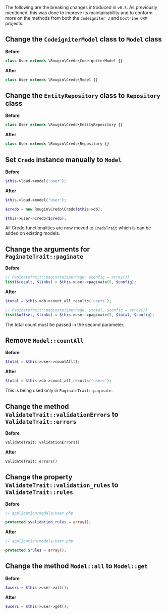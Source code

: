 The following are the breaking changes introduced in `v0.5`. As previously mentioned, this was done to improve its maintainability and to conform more on the methods from both the `Codeigniter 3` and `Doctrine ORM` projects:

## Change the `CodeigniterModel` class to `Model` class

**Before**

``` php
class User extends \Rougin\Credo\CodeigniterModel {}
```

**After**

``` php
class User extends \Rougin\Credo\Model {}
```

## Change the `EntityRepository` class to `Repository` class

**Before**

``` php
class User extends \Rougin\Credo\EntityRepository {}
```

**After**

``` php
class User extends \Rougin\Credo\Repository {}
```

## Set `Credo` instance manually to `Model`

**Before**

``` php
$this->load->model('user');
```

**After**

``` php
$this->load->model('user');

$credo = new Rougin\Credo\Credo($this->db);

$this->user->credo($credo);
```

All Credo functionalities are now moved to `CredoTrait` which is can be added on existing models.

## Change the arguments for `PaginateTrait::paginate`

**Before**

``` php
// PaginateTrait::paginate($perPage, $config = array())
list($result, $links) = $this->user->paginate(5, $config);
```

**After**

``` php
$total = $this->db->count_all_results('users');

// PaginateTrait::paginate($perPage, $total, $config = array())
list($offset, $links) = $this->user->paginate(5, $total, $config);
```

The total count must be passed in the second parameter.

## Remove `Model::countAll`

**Before**

``` php
$total = $this->user->countAll();
```

**After**

``` php
$total = $this->db->count_all_results('users');
```

This is being used only in `PaginateTrait::paginate`.

## Change the method `ValidateTrait::validationErrors` to `ValidateTrait::errors`

**Before**

``` php
ValidateTrait::validationErrors()
```

**After**

``` php
ValidateTrait::errors()
```

## Change the property `ValidateTrait::validation_rules` to `ValidateTrait::rules`

**Before**

``` php
// application/models/User.php

protected $validation_rules = array();
```

**After**

``` php
// application/models/User.php

protected $rules = array();
```

## Change the method `Model::all` to `Model::get`

**Before**

``` php
$users = $this->user->all();
```

**After**

``` php
$users = $this->user->get();
```